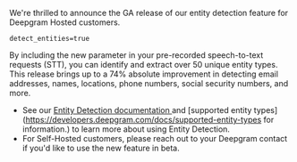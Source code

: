 We're thrilled to announce the GA release of our entity detection feature for Deepgram Hosted customers. 

`detect_entities=true`

By including the new parameter in your pre-recorded speech-to-text requests (STT), you can identify and extract over 50 unique entity types. This release brings up to a 74% absolute improvement in detecting email addresses, names, locations, phone numbers, social security numbers, and more.



- See our [Entity Detection documentation ](https://developers.deepgram.com/docs/detect-entities )and [supported entity types](https://developers.deepgram.com/docs/supported-entity-types for information.) to learn more about using Entity Detection.
- For Self-Hosted customers, please reach out to your Deepgram contact if you'd like to use the new feature in beta.

